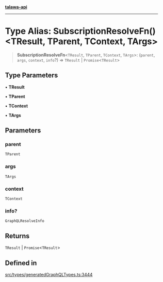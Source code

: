[**talawa-api**](../../../README.md)

***

# Type Alias: SubscriptionResolveFn()\<TResult, TParent, TContext, TArgs\>

> **SubscriptionResolveFn**\<`TResult`, `TParent`, `TContext`, `TArgs`\>: (`parent`, `args`, `context`, `info`?) => `TResult` \| `Promise`\<`TResult`\>

## Type Parameters

• **TResult**

• **TParent**

• **TContext**

• **TArgs**

## Parameters

### parent

`TParent`

### args

`TArgs`

### context

`TContext`

### info?

`GraphQLResolveInfo`

## Returns

`TResult` \| `Promise`\<`TResult`\>

## Defined in

[src/types/generatedGraphQLTypes.ts:3444](https://github.com/Suyash878/talawa-api/blob/f376d03c37e9acd046e7cc983947432c95f74442/src/types/generatedGraphQLTypes.ts#L3444)
